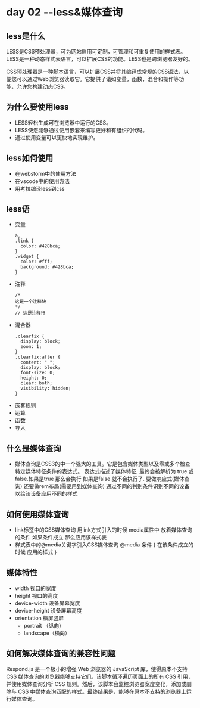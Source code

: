 # day 02 --less&媒体查询
## less是什么
  LESS是CSS预处理器，可为网站启用可定制，可管理和可重复使用的样式表。LESS是一种动态样式表语言，可以扩展CSS的功能。LESS也是跨浏览器友好的。

  CSS预处理器是一种脚本语言，可以扩展CSS并将其编译成常规的CSS语法，以便您可以通过Web浏览器读取它。它提供了诸如变量，函数，混合和操作等功能，允许您构建动态CSS。
## 为什么要使用less
 - LESS轻松生成可在浏览器中运行的CSS。
 - LESS使您能够通过使用嵌套来编写更好和有组织的代码。
 - 通过使用变量可以更快地实现维护。
## less如何使用
  - 在webstorm中的使用方法
  - 在vscode中的使用方法
  - 用考拉编译less到css
## less语
  - 变量
    ```
    a,
    .link {
      color: #428bca;
    }
    .widget {
      color: #fff;
      background: #428bca;
    }
    ```
  - 注释
    ```
    /*
    这是一个注释块
    */
    // 这是注释行
    ```
  - 混合器
    ```
    .clearfix {
      display: block;
      zoom: 1;
    }
    .clearfix:after {
      content: " ";
      display: block;
      font-size: 0;
      height: 0;
      clear: both;
      visibility: hidden;
    }
    ```
  - 嵌套规则
  - 运算
  - 函数
  - 导入


## 什么是媒体查询
  - 媒体查询是CSS3的中一个强大的工具。它是包含媒体类型以及零或多个检查特定媒体特征条件的表达式。
    表达式描述了媒体特征, 最终会被解析为 true 或 false.如果是true 那么会执行  如果是false 就不会执行了.
    要做响应式(媒体查询)  还要做rem布局(需要用到媒体查询)
    通过不同的判别条件识别不同的设备 以给该设备应用不同的样式
## 如何使用媒体查询
  - link标签中的CSS媒体查询
    用link方式引入的时候 media属性中 放着媒体查询的条件  如果条件成立 那么应用该样式表
    <link rel="stylesheet" href="./link-ipone5.css" media="screen and (width: 320px)">
  - 样式表中的@media关键字引入CSS媒体查询
      @media 条件 {
        在该条件成立的时候 应用的样式
      }
## 媒体特性
  - width 视口的宽度
  - height 视口的高度
  - device-width 设备屏幕宽度
  - device-height 设备屏幕高度
  - orientation 横屏竖屏 
    - portrait （纵向）
    - landscape（横向）

## 如何解决媒体查询的兼容性问题
  Respond.js 是一个极小的增强 Web 浏览器的 JavaScript 库，使得原本不支持 CSS 媒体查询的浏览器能够支持它们。该脚本循环遍历页面上的所有 CSS 引用，并使用媒体查询分析 CSS 规则。然后，该脚本会监控浏览器宽度变化，添加或删除与 CSS 中媒体查询匹配的样式。最终结果是，能够在原本不支持的浏览器上运行媒体查询。

